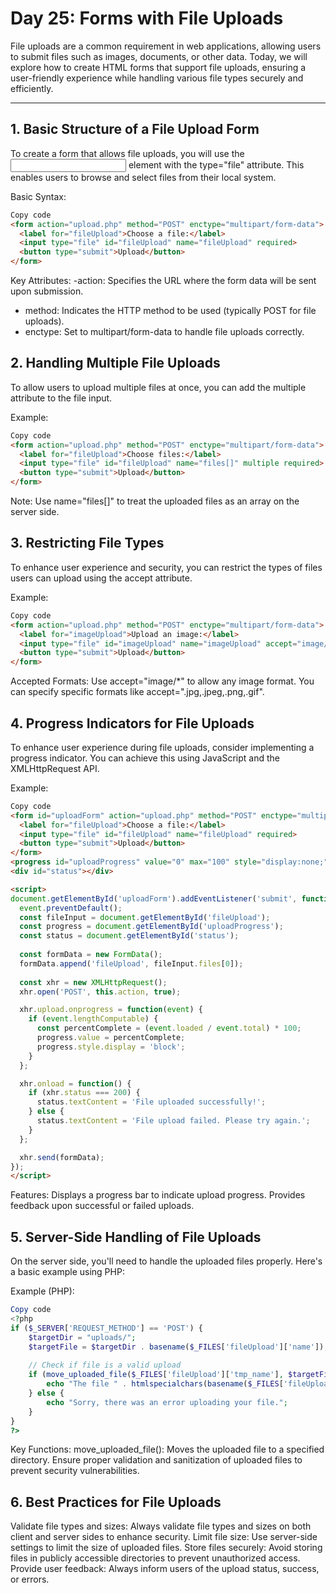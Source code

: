 # Day 25: Forms with File Uploads
File uploads are a common requirement in web applications, allowing users to submit files such as images, documents, or other data. Today, we will explore how to create HTML forms that support file uploads, ensuring a user-friendly experience while handling various file types securely and efficiently.

---

## 1. Basic Structure of a File Upload Form
To create a form that allows file uploads, you will use the <input> element with the type="file" attribute. This enables users to browse and select files from their local system.

Basic Syntax:
```html
Copy code
<form action="upload.php" method="POST" enctype="multipart/form-data">
  <label for="fileUpload">Choose a file:</label>
  <input type="file" id="fileUpload" name="fileUpload" required>
  <button type="submit">Upload</button>
</form>
```
Key Attributes:
-action: Specifies the URL where the form data will be sent upon submission.
- method: Indicates the HTTP method to be used (typically POST for file uploads).
- enctype: Set to multipart/form-data to handle file uploads correctly.

## 2. Handling Multiple File Uploads
To allow users to upload multiple files at once, you can add the multiple attribute to the file input.

Example:
```html
Copy code
<form action="upload.php" method="POST" enctype="multipart/form-data">
  <label for="fileUpload">Choose files:</label>
  <input type="file" id="fileUpload" name="files[]" multiple required>
  <button type="submit">Upload</button>
</form>
```
Note:
Use name="files[]" to treat the uploaded files as an array on the server side.

## 3. Restricting File Types
To enhance user experience and security, you can restrict the types of files users can upload using the accept attribute.

Example:
```html
Copy code
<form action="upload.php" method="POST" enctype="multipart/form-data">
  <label for="imageUpload">Upload an image:</label>
  <input type="file" id="imageUpload" name="imageUpload" accept="image/*" required>
  <button type="submit">Upload</button>
</form>
```
Accepted Formats:
Use accept="image/*" to allow any image format.
You can specify specific formats like accept=".jpg,.jpeg,.png,.gif".

## 4. Progress Indicators for File Uploads
To enhance user experience during file uploads, consider implementing a progress indicator. You can achieve this using JavaScript and the XMLHttpRequest API.

Example:
```html
Copy code
<form id="uploadForm" action="upload.php" method="POST" enctype="multipart/form-data">
  <label for="fileUpload">Choose a file:</label>
  <input type="file" id="fileUpload" name="fileUpload" required>
  <button type="submit">Upload</button>
</form>
<progress id="uploadProgress" value="0" max="100" style="display:none;"></progress>
<div id="status"></div>

<script>
document.getElementById('uploadForm').addEventListener('submit', function(event) {
  event.preventDefault();
  const fileInput = document.getElementById('fileUpload');
  const progress = document.getElementById('uploadProgress');
  const status = document.getElementById('status');
  
  const formData = new FormData();
  formData.append('fileUpload', fileInput.files[0]);
  
  const xhr = new XMLHttpRequest();
  xhr.open('POST', this.action, true);

  xhr.upload.onprogress = function(event) {
    if (event.lengthComputable) {
      const percentComplete = (event.loaded / event.total) * 100;
      progress.value = percentComplete;
      progress.style.display = 'block';
    }
  };

  xhr.onload = function() {
    if (xhr.status === 200) {
      status.textContent = 'File uploaded successfully!';
    } else {
      status.textContent = 'File upload failed. Please try again.';
    }
  };

  xhr.send(formData);
});
</script>
```
Features:
Displays a progress bar to indicate upload progress.
Provides feedback upon successful or failed uploads.


## 5. Server-Side Handling of File Uploads
On the server side, you'll need to handle the uploaded files properly. Here's a basic example using PHP:

Example (PHP):
```php
Copy code
<?php
if ($_SERVER['REQUEST_METHOD'] == 'POST') {
    $targetDir = "uploads/";
    $targetFile = $targetDir . basename($_FILES['fileUpload']['name']);
    
    // Check if file is a valid upload
    if (move_uploaded_file($_FILES['fileUpload']['tmp_name'], $targetFile)) {
        echo "The file " . htmlspecialchars(basename($_FILES['fileUpload']['name'])) . " has been uploaded.";
    } else {
        echo "Sorry, there was an error uploading your file.";
    }
}
?>
```
Key Functions:
move_uploaded_file(): Moves the uploaded file to a specified directory.
Ensure proper validation and sanitization of uploaded files to prevent security vulnerabilities.

## 6. Best Practices for File Uploads
Validate file types and sizes: Always validate file types and sizes on both client and server sides to enhance security.
Limit file size: Use server-side settings to limit the size of uploaded files.
Store files securely: Avoid storing files in publicly accessible directories to prevent unauthorized access.
Provide user feedback: Always inform users of the upload status, success, or errors.
